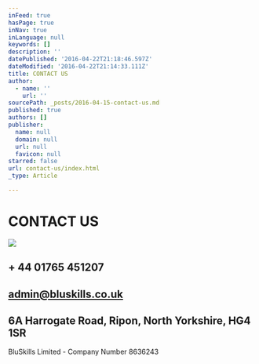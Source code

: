 ```yaml
---
inFeed: true
hasPage: true
inNav: true
inLanguage: null
keywords: []
description: ''
datePublished: '2016-04-22T21:18:46.597Z'
dateModified: '2016-04-22T21:14:33.111Z'
title: CONTACT US
author:
  - name: ''
    url: ''
sourcePath: _posts/2016-04-15-contact-us.md
published: true
authors: []
publisher:
  name: null
  domain: null
  url: null
  favicon: null
starred: false
url: contact-us/index.html
_type: Article

---
```

# CONTACT US
![](https://s3-us-west-2.amazonaws.com/the-grid-img/p/5d1f58f1322bb45a870af911bf05fa99bd396558.jpg)

## + 44 01765 451207

## admin@bluskills.co.uk

## 6A Harrogate Road, Ripon, North Yorkshire, HG4 1SR

BluSkills Limited - Company Number 8636243

##